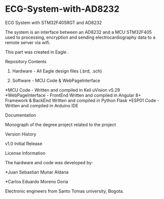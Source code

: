# ECG-System-with-AD8232

ECG System with STM32F405RGT and AD8232

The system is an interface between an AD8232 and a MCU STM32F405 used to processing, encryption and sending electrocardiography data to a remote server via wifi.

This part was created in Eagle .

Repository Contents

1. Hardware - All Eagle design files (.brd, .sch)

2. Software - MCU Code &amp; WebPageInterface

\*MCU Code - Written and compiled in Keil uVision v5.29
\*WebPageInterface - FrontEnd Written and compiled in Angular 8+ Framework &amp; BackEnd Written and compiled in Python Flask
\*ESP01 Code - Written and compiled in Arduino IDE

Documentation

Monograph of the degree project related to the project

Version History

v1.0 Initial Release

License Information

The hardware and code was developed by:

\*Juan Sebastian Munar Aldana

\*Carlos Eduardo Moreno Doria

Electronic engineers from Santo Tomas university, Bogota.
